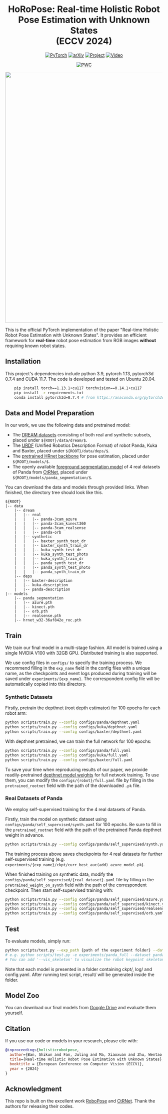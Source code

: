 <h1 align="center"> HoRoPose: Real-time Holistic Robot Pose Estimation with Unknown States <br> (ECCV 2024)</h1>

<div align="center">

  <a href="https://pytorch.org/get-started/locally/"><img alt="PyTorch" src="https://img.shields.io/badge/PyTorch-ee4c2c?logo=pytorch&logoColor=white"></a> 
  [![arXiv](https://img.shields.io/badge/arXiv-2402.05655-b31b1b.svg)](https://arxiv.org/abs/2402.05655.pdf) 
  <a href="https://oliverbansk.github.io/Holistic-Robot-Pose/"><img alt="Project" src="https://img.shields.io/badge/-Project%20Page-lightgrey?logo=Google%20Chrome&color=informational&logoColor=white"></a> 
  <a href="https://www.youtube.com/watch?v=9NsLJvp1IPE"><img alt="Video" src="https://img.shields.io/badge/-Video-ea3323?logo=youtube"></a>

  [![PWC](https://img.shields.io/endpoint.svg?url=https://paperswithcode.com/badge/real-time-holistic-robot-pose-estimation-with/robot-pose-estimation-on-dream-dataset)](https://paperswithcode.com/sota/robot-pose-estimation-on-dream-dataset?p=real-time-holistic-robot-pose-estimation-with)

</div>

<img src="assets/holistic.gif" width="800"/>

This is the official PyTorch implementation of the paper "Real-time Holistic Robot Pose Estimation with Unknown States". It provides an efficient framework for <b>real-time</b> robot pose estimation from RGB images <b>without</b> requiring known robot states.

## Installation
This project's dependencies include python 3.9, pytorch 1.13, pytorch3d 0.7.4 and CUDA 11.7.
The code is developed and tested on Ubuntu 20.04.

```bash
    pip install torch==1.13.1+cu117 torchvision==0.14.1+cu117
    pip install -r requirements.txt
    conda install pytorch3d=0.7.4 # from https://anaconda.org/pytorch3d/pytorch3d/files
```

## Data and Model Preparation

In our work, we use the following data and pretrained model:
* The [DREAM datasets](https://drive.google.com/drive/folders/1uNK2n9wU4tRE07sM_r640wDhwmOwuxx6) consisting of both real and synthetic subsets, placed under `${ROOT}/data/dream/$`.
* The [URDF](https://drive.google.com/drive/folders/17KNhy28pypheYfDCxgOjJf4IyUnOI3gW?) (Unified Robotics Description Format) of robot Panda, Kuka and Baxter, placed under `${ROOT}/data/deps/$`.
* The [pretrained HRnet backbone](https://drive.google.com/file/d/1eqIftq1T_oIGhmCfkVYSM245Wj5xZaUo/view?) for pose estimation, placed under `${ROOT}/models/$`.
* The openly available [foreground segmentation model](https://drive.google.com/drive/folders/1PpXe3p5dJt9EOM-fwvJ9TNStTWTQFDNK?) of 4 real datasets of Panda from [CtRNet](https://github.com/ucsdarclab/CtRNet-robot-pose-estimation), placed under `${ROOT}/models/panda_segmentation/$`.

You can download the data and models through provided links. 
When finished, the directory tree should look like this. 
```
${ROOT}
|-- data
    |-- dream
    |   |-- real
    |   |   |-- panda-3cam_azure  
    |   |   |-- panda-3cam_kinect360
    |   |   |-- panda-3cam_realsense
    |   |   |-- panda-orb
    |   |-- synthetic
    |   |   |-- baxter_synth_test_dr
    |   |   |-- baxter_synth_train_dr
    |   |   |-- kuka_synth_test_dr
    |   |   |-- kuka_synth_test_photo
    |   |   |-- kuka_synth_train_dr
    |   |   |-- panda_synth_test_dr
    |   |   |-- panda_synth_test_photo
    |   |   |-- panda_synth_train_dr
    |-- deps
    |   |-- baxter-description
    |   |-- kuka-description
    |   |-- panda-description
|-- models
    |-- panda_segmentation
    |   |-- azure.pth
    |   |-- kinect.pth
    |   |-- orb.pth
    |   |-- realsense.pth
    |-- hrnet_w32-36af842e_roc.pth
```

## Train
We train our final model in a multi-stage fashion. All model is trained using a single NVIDIA V100 with 32GB GPU. Distributed training is also supported.

We use config files in `configs/` to specify the training process. We recommend filling in the `exp_name` field in the config files with a unique name, as the checkpoints and event logs produced during training will be saved under `experiments/{exp_name}`. The correspondent config file will be automatically copied into this directory.

### Synthetic Datasets

Firstly, pretrain the depthnet (root depth estimator) for 100 epochs for each robot arm:
```bash
python scripts/train.py --config configs/panda/depthnet.yaml
python scripts/train.py --config configs/kuka/depthnet.yaml
python scripts/train.py --config configs/baxter/depthnet.yaml
```

With depthnet pretrained, we can train the full network for 100 epochs:
```bash
python scripts/train.py --config configs/panda/full.yaml
python scripts/train.py --config configs/kuka/full.yaml
python scripts/train.py --config configs/baxter/full.yaml
```
To save your time when reproducing results of our paper, we provide readily-pretrained [depthnet model weights](https://drive.google.com/drive/folders/1rWC2bbA3U0IiZ7oDoKIVsWK_m4JkVarA?) for full network training. To use them, you can modify the `configs/{robot}/full.yaml` file by filling in the `pretrained_rootnet` field with the path of the downloaded `.pk` file. 

### Real Datasets of Panda

We employ self-supervised training for the 4 real datasets of Panda.

Firstly, train the model on synthetic dataset using `configs/panda/self_supervised/synth.yaml` for 100 epochs. Be sure to fill in the `pretrained_rootnet` field with the path of the pretrained Panda depthnet weight in advance.

```bash
python scripts/train.py --config configs/panda/self_supervised/synth.yaml
```
The training process above saves checkpoints for 4 real datasets for further self-supervised training (e.g. `experiments/{exp_name}/ckpt/curr_best_auc(add)_azure_model.pk`). 

When finished training on synthetic data, modify the `configs/panda/self_supervised/{real_dataset}.yaml` file by filling in the `pretrained_weight_on_synth` field with the path of the correspondent checkpoint. Then start self-supervised training with:

```bash
python scripts/train.py --config configs/panda/self_supervised/azure.yaml
python scripts/train.py --config configs/panda/self_supervised/kinect.yaml
python scripts/train.py --config configs/panda/self_supervised/realsense.yaml
python scripts/train.py --config configs/panda/self_supervised/orb.yaml
```

## Test
To evaluate models, simply run:
```bash
python scripts/test.py --exp_path {path of the experiment folder} --dataset {dataset name}
# e.g. python scripts/test.py -e experiments/panda_full --dataset panda_synth_test_dr
# You can add '--vis_skeleton' to visualize the robot keypoint skeleton
```
Note that each model is presented in a folder containing ckpt/, log/ and config.yaml. After running test script, result/ will be generated inside the folder.

## Model Zoo
You can download our final models from [Google Drive](https://drive.google.com/drive/folders/10Gz0NP39YyuvAlrhTa-XssWTDlyh9v80?usp=sharing) and evaluate them yourself.  


## Citation
If you use our code or models in your research, please cite with:
```bibtex
@inproceedings{holisticrobotpose,
  author={Ban, Shikun and Fan, Juling and Ma, Xiaoxuan and Zhu, Wentao and Qiao, Yu and Wang, Yizhou},
  title={Real-time Holistic Robot Pose Estimation with Unknown States},
  booktitle = {European Conference on Computer Vision (ECCV)},
  year = {2024}
}
```

## Acknowledgment
This repo is built on the excellent work [RoboPose](https://github.com/ylabbe/robopose) and [CtRNet](https://github.com/ucsdarclab/CtRNet-robot-pose-estimation). Thank the authors for releasing their codes.
